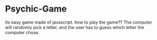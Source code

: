 # Psychic-Game
 
Its easy game made of javascript. how to play the game?? The computer will randomly pick a letter, and the user has to guess which letter the computer chose. 
